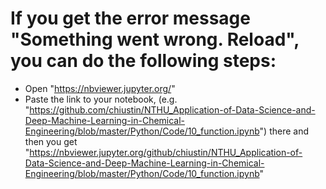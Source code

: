 # If you get the error message "Something went wrong. Reload", you can do the following steps:
* Open "https://nbviewer.jupyter.org/"
* Paste the link to your notebook, (e.g. "https://github.com/chiustin/NTHU_Application-of-Data-Science-and-Deep-Machine-Learning-in-Chemical-Engineering/blob/master/Python/Code/10_function.ipynb") there and then you get "https://nbviewer.jupyter.org/github/chiustin/NTHU_Application-of-Data-Science-and-Deep-Machine-Learning-in-Chemical-Engineering/blob/master/Python/Code/10_function.ipynb"
